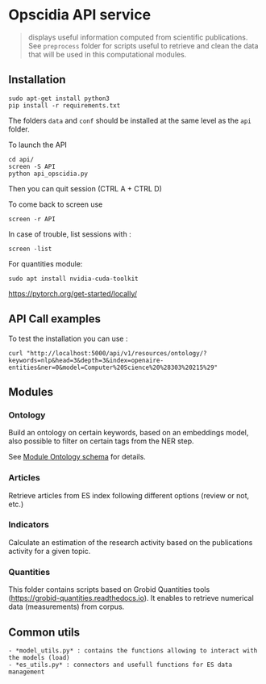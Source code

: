 <!-- @copyright  Copyright (c) 2018-2020 Opscidia -->
# Opscidia API service

> displays useful information computed from scientific publications. See `preprocess` folder for scripts useful to retrieve and clean the data that will be used in this computational modules.

## Installation

    sudo apt-get install python3
    pip install -r requirements.txt

The folders `data` and `conf` should be installed at the same level as the `api` folder.

To launch the API

    cd api/
    screen -S API
    python api_opscidia.py

Then you can quit session (CTRL A + CTRL D)

To come back to screen use

    screen -r API

In case of trouble, list sessions with :

    screen -list

For quantities module:

    sudo apt install nvidia-cuda-toolkit
    
https://pytorch.org/get-started/locally/

## API Call examples

To test the installation you can use :

    curl "http://localhost:5000/api/v1/resources/ontology/?keywords=nlp&head=3&depth=3&index=openaire-entities&ner=0&model=Computer%20Science%20%28303%20215%29"

## Modules

### Ontology

Build an ontology on certain keywords, based on an embeddings model, also possible to filter on certain tags from the NER step.

See [Module Ontology schema](https://docs.google.com/drawings/d/1zdwQrKoeNLSXk9pPkxEnvBM5-CpRKPGgBpJIr_1th9U/edit?usp=sharing) for details.

### Articles

Retrieve articles from ES index following different options (review or not, etc.)

### Indicators

Calculate an estimation of the research activity based on the publications activity for a given topic.

### Quantities

This folder contains scripts based on Grobid Quantities tools (https://grobid-quantities.readthedocs.io). It enables to retrieve numerical data (measurements) from corpus.

## Common utils

    - *model_utils.py* : contains the functions allowing to interact with the models (load)
    - *es_utils.py* : connectors and usefull functions for ES data management
